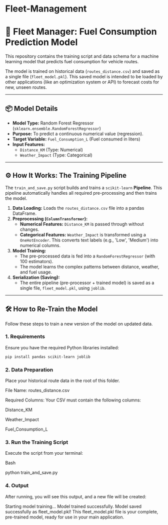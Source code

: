 # Fleet-Management

# 🚀 Fleet Manager: Fuel Consumption Prediction Model

This repository contains the training script and data schema for a machine learning model that predicts fuel consumption for vehicle routes.

The model is trained on historical data (`routes_distance.csv`) and saved as a single file (`fleet_model.pkl`). This saved model is intended to be loaded by other applications (like an optimization system or API) to forecast costs for new, unseen routes.

---

## 📦 Model Details

* **Model Type:** Random Forest Regressor (`sklearn.ensemble.RandomForestRegressor`)
* **Purpose:** To predict a continuous numerical value (regression).
* **Target Variable:** `Fuel_Consumption_L` (Fuel consumed in liters)
* **Input Features:**
    * `Distance_KM` (Type: Numerical)
    * `Weather_Impact` (Type: Categorical)

---

## ⚙️ How It Works: The Training Pipeline

The `train_and_save.py` script builds and trains a `scikit-learn` **Pipeline**. This pipeline automatically handles all required pre-processing and then trains the model.

1.  **Data Loading:** Loads the `routes_distance.csv` file into a pandas DataFrame.
2.  **Preprocessing (`ColumnTransformer`):**
    * **Numerical Features:** `Distance_KM` is passed through without changes.
    * **Categorical Features:** `Weather_Impact` is transformed using a `OneHotEncoder`. This converts text labels (e.g., 'Low', 'Medium') into numerical columns.
3.  **Model Training:**
    * The pre-processed data is fed into a `RandomForestRegressor` (with 100 estimators).
    * The model learns the complex patterns between distance, weather, and fuel usage.
4.  **Serialization (Saving):**
    * The entire pipeline (pre-processor + trained model) is saved as a single file, `fleet_model.pkl`, using `joblib`.

---

## 🛠️ How to Re-Train the Model

Follow these steps to train a new version of the model on updated data.

### 1. Requirements
Ensure you have the required Python libraries installed:

```bash
pip install pandas scikit-learn joblib
```
### 2. Data Preparation
Place your historical route data in the root of this folder.

File Name: routes_distance.csv

Required Columns: Your CSV must contain the following columns:

Distance_KM

Weather_Impact

Fuel_Consumption_L

### 3. Run the Training Script
Execute the script from your terminal:

Bash

python train_and_save.py
### 4. Output
After running, you will see this output, and a new file will be created:

Starting model training...
Model trained successfully.
Model saved successfully as fleet_model.pkl!
This fleet_model.pkl file is your complete, pre-trained model, ready for use in your main application.
